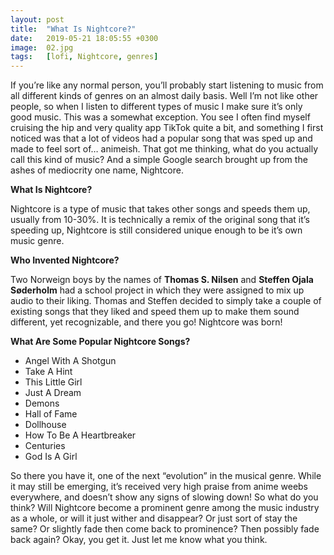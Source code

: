 ```yaml
---
layout: post
title:  "What Is Nightcore?"
date:   2019-05-21 18:05:55 +0300
image:  02.jpg
tags:   [lofi, Nightcore, genres]
---
```


If you’re like any normal person, you’ll probably start listening to music from all different kinds of genres on an almost daily basis. Well I’m not like other people, so when I listen to different types of music I make sure it’s only good music. This was a somewhat exception. You see I often find myself cruising the hip and very quality app TikTok quite a bit, and something I first noticed was that a lot of videos had a popular song that was sped up and made to feel sort of… animeish. That got me thinking, what do you actually call this kind of music? And a simple Google search brought up from the ashes of mediocrity one name, Nightcore.

**What Is Nightcore?**

Nightcore is a type of music that takes other songs and speeds them up, usually from 10-30%. It is technically a remix of the original song that it’s speeding up, Nightcore is still considered unique enough to be it’s own music genre.

**Who Invented Nightcore?**

Two Norweign boys by the names of **Thomas S. Nilsen** and **Steffen Ojala Søderholm** had a school project in which they were assigned to mix up audio to their liking. Thomas and Steffen decided to simply take a couple of existing songs that they liked and speed them up to make them sound different, yet recognizable, and there you go! Nightcore was born!

**What Are Some Popular Nightcore Songs?**

* Angel With A Shotgun
* Take A Hint
* This Little Girl
* Just A Dream
* Demons
* Hall of Fame
* Dollhouse
* How To Be A Heartbreaker
* Centuries
* God Is A Girl

So there you have it, one of the next “evolution” in the musical genre. While it may still be emerging, it’s received very high praise from anime weebs everywhere, and doesn’t show any signs of slowing down! So what do you think? Will Nightcore become a prominent genre among the music industry as a whole, or will it just wither and disappear? Or just sort of stay the same? Or slightly fade then come back to prominence? Then possibly fade back again?
Okay, you get it. Just let me know what you think.

